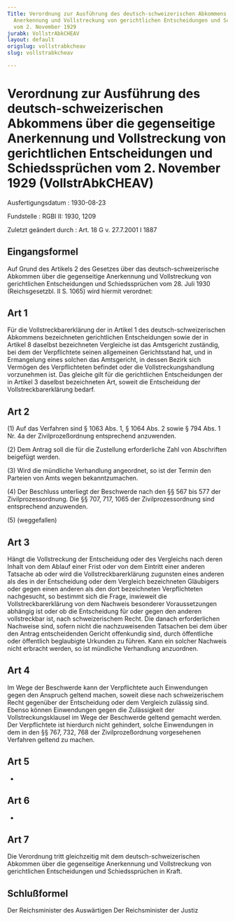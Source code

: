 ```yaml
---
Title: Verordnung zur Ausführung des deutsch-schweizerischen Abkommens über die gegenseitige
  Anerkennung und Vollstreckung von gerichtlichen Entscheidungen und Schiedssprüchen
  vom 2. November 1929
jurabk: VollstrAbkCHEAV
layout: default
origslug: vollstrabkcheav
slug: vollstrabkcheav

---
```


# Verordnung zur Ausführung des deutsch-schweizerischen Abkommens über die gegenseitige Anerkennung und Vollstreckung von gerichtlichen Entscheidungen und Schiedssprüchen vom 2. November 1929 (VollstrAbkCHEAV)

Ausfertigungsdatum
:   1930-08-23

Fundstelle
:   RGBl II: 1930, 1209

Zuletzt geändert durch
:   Art. 18 G v. 27.7.2001 I 1887


## Eingangsformel

Auf Grund des Artikels 2 des Gesetzes über das deutsch-schweizerische Abkommen über die gegenseitige Anerkennung und Vollstreckung von gerichtlichen Entscheidungen und Schiedssprüchen vom 28. Juli 1930 (Reichsgesetzbl. II S. 1065) wird hiermit verordnet:


## Art 1

Für die Vollstreckbarerklärung der in Artikel 1 des deutsch-schweizerischen Abkommens bezeichneten gerichtlichen Entscheidungen sowie der in Artikel 8 daselbst bezeichneten Vergleiche ist das Amtsgericht zuständig, bei dem der Verpflichtete seinen allgemeinen Gerichtsstand hat, und in Ermangelung eines solchen das Amtsgericht, in dessen Bezirk sich Vermögen des Verpflichteten befindet oder die Vollstreckungshandlung vorzunehmen ist. Das gleiche gilt für die gerichtlichen Entscheidungen der in Artikel 3 daselbst bezeichneten Art, soweit die Entscheidung der Vollstreckbarerklärung bedarf.


## Art 2

(1) Auf das Verfahren sind § 1063 Abs. 1, § 1064 Abs. 2 sowie § 794 Abs. 1 Nr. 4a der Zivilprozeßordnung entsprechend anzuwenden.

(2) Dem Antrag soll die für die Zustellung erforderliche Zahl von Abschriften beigefügt werden.

(3) Wird die mündliche Verhandlung angeordnet, so ist der Termin den Parteien von Amts wegen bekanntzumachen.

(4) Der Beschluss unterliegt der Beschwerde nach den §§ 567 bis 577 der Zivilprozessordnung. Die §§ 707, 717, 1065 der Zivilprozessordnung sind entsprechend anzuwenden.

(5) (weggefallen)


## Art 3

Hängt die Vollstreckung der Entscheidung oder des Vergleichs nach deren Inhalt von dem Ablauf einer Frist oder von dem Eintritt einer anderen Tatsache ab oder wird die Vollstreckbarerklärung zugunsten eines anderen als des in der Entscheidung oder dem Vergleich bezeichneten Gläubigers oder gegen einen anderen als den dort bezeichneten Verpflichteten nachgesucht, so bestimmt sich die Frage, inwieweit die Vollstreckbarerklärung von dem Nachweis besonderer Voraussetzungen abhängig ist oder ob die Entscheidung für oder gegen den anderen vollstreckbar ist, nach schweizerischem Recht. Die danach erforderlichen Nachweise sind, sofern nicht die nachzuweisenden Tatsachen bei dem über den Antrag entscheidenden Gericht offenkundig sind, durch öffentliche oder öffentlich beglaubigte Urkunden zu führen. Kann ein solcher Nachweis nicht erbracht werden, so ist mündliche Verhandlung anzuordnen.


## Art 4

Im Wege der Beschwerde kann der Verpflichtete auch Einwendungen gegen den Anspruch geltend machen, soweit diese nach schweizerischem Recht gegenüber der Entscheidung oder dem Vergleich zulässig sind. Ebenso können Einwendungen gegen die Zulässigkeit der Vollstreckungsklausel im Wege der Beschwerde geltend gemacht werden. Der Verpflichtete ist hierdurch nicht gehindert, solche Einwendungen in dem in den §§ 767, 732, 768 der Zivilprozeßordnung vorgesehenen Verfahren geltend zu machen.


## Art 5

-


## Art 6

-


## Art 7

Die Verordnung tritt gleichzeitig mit dem deutsch-schweizerischen Abkommen über die gegenseitige Anerkennung und Vollstreckung von gerichtlichen Entscheidungen und Schiedssprüchen in Kraft.


## Schlußformel

Der Reichsminister des Auswärtigen
Der Reichsminister der Justiz

